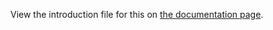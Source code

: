 View the introduction file for this on [the documentation page](https://0aoq.github.io/0aInterpreter/?md/guides/customs.md).